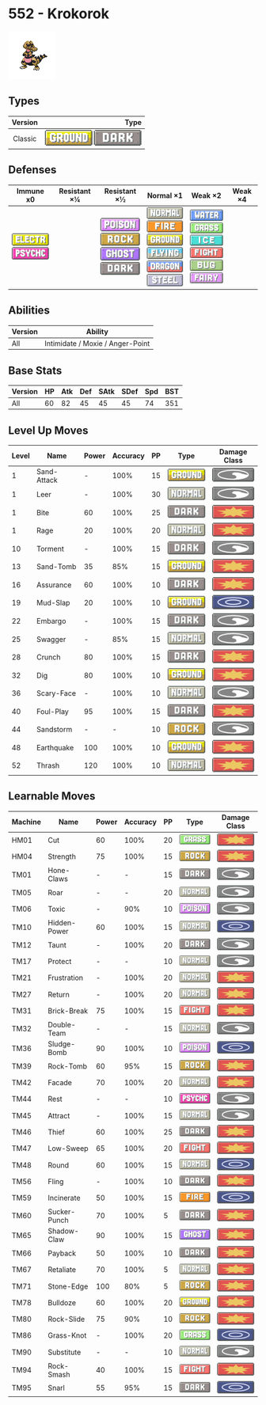# 552 - Krokorok

![krokorok](../img/pokemon/552.png)

## Types

| Version | Type                                                              |
| :-----: | ----------------------------------------------------------------: |
| Classic | ![ground](../img/types/ground.png) ![dark](../img/types/dark.png) |

## Defenses

| Immune x0                                                                       | Resistant ×¼ | Resistant ×½                                                                                                                                  | Normal ×1                                                                                                                                                                                                                       | Weak ×2                                                                                                                                                                                                                 | Weak ×4 |
| ------------------------------------------------------------------------------- | ------------ | --------------------------------------------------------------------------------------------------------------------------------------------- | ------------------------------------------------------------------------------------------------------------------------------------------------------------------------------------------------------------------------------- | ----------------------------------------------------------------------------------------------------------------------------------------------------------------------------------------------------------------------- | ------- |
| ![electric](../img/types/electric.png)<br/>![psychic](../img/types/psychic.png) |              | ![poison](../img/types/poison.png)<br/>![rock](../img/types/rock.png)<br/>![ghost](../img/types/ghost.png)<br/>![dark](../img/types/dark.png) | ![normal](../img/types/normal.png)<br/>![fire](../img/types/fire.png)<br/>![ground](../img/types/ground.png)<br/>![flying](../img/types/flying.png)<br/>![dragon](../img/types/dragon.png)<br/>![steel](../img/types/steel.png) | ![water](../img/types/water.png)<br/>![grass](../img/types/grass.png)<br/>![ice](../img/types/ice.png)<br/>![fighting](../img/types/fighting.png)<br/>![bug](../img/types/bug.png)<br/>![fairy](../img/types/fairy.png) |         |

## Abilities

| Version | Ability                          |
| ------- | -------------------------------- |
| All     | Intimidate / Moxie / Anger-Point |

## Base Stats

| Version | HP | Atk | Def | SAtk | SDef | Spd | BST |
| ------- | -- | --- | --- | ---- | ---- | --- | --- |
| All     | 60 | 82  | 45  | 45   | 45   | 74  | 351 |

## Level Up Moves

| Level | Name        | Power | Accuracy | PP | Type                               | Damage Class                           |
| ----- | ----------- | ----- | -------- | -- | ---------------------------------- | -------------------------------------- |
| 1     | Sand-Attack | -     | 100%     | 15 | ![ground](../img/types/ground.png) | ![status](../img/types/status.png)     |
| 1     | Leer        | -     | 100%     | 30 | ![normal](../img/types/normal.png) | ![status](../img/types/status.png)     |
| 1     | Bite        | 60    | 100%     | 25 | ![dark](../img/types/dark.png)     | ![physical](../img/types/physical.png) |
| 1     | Rage        | 20    | 100%     | 20 | ![normal](../img/types/normal.png) | ![physical](../img/types/physical.png) |
| 10    | Torment     | -     | 100%     | 15 | ![dark](../img/types/dark.png)     | ![status](../img/types/status.png)     |
| 13    | Sand-Tomb   | 35    | 85%      | 15 | ![ground](../img/types/ground.png) | ![physical](../img/types/physical.png) |
| 16    | Assurance   | 60    | 100%     | 10 | ![dark](../img/types/dark.png)     | ![physical](../img/types/physical.png) |
| 19    | Mud-Slap    | 20    | 100%     | 10 | ![ground](../img/types/ground.png) | ![special](../img/types/special.png)   |
| 22    | Embargo     | -     | 100%     | 15 | ![dark](../img/types/dark.png)     | ![status](../img/types/status.png)     |
| 25    | Swagger     | -     | 85%      | 15 | ![normal](../img/types/normal.png) | ![status](../img/types/status.png)     |
| 28    | Crunch      | 80    | 100%     | 15 | ![dark](../img/types/dark.png)     | ![physical](../img/types/physical.png) |
| 32    | Dig         | 80    | 100%     | 10 | ![ground](../img/types/ground.png) | ![physical](../img/types/physical.png) |
| 36    | Scary-Face  | -     | 100%     | 10 | ![normal](../img/types/normal.png) | ![status](../img/types/status.png)     |
| 40    | Foul-Play   | 95    | 100%     | 15 | ![dark](../img/types/dark.png)     | ![physical](../img/types/physical.png) |
| 44    | Sandstorm   | -     | -        | 10 | ![rock](../img/types/rock.png)     | ![status](../img/types/status.png)     |
| 48    | Earthquake  | 100   | 100%     | 10 | ![ground](../img/types/ground.png) | ![physical](../img/types/physical.png) |
| 52    | Thrash      | 120   | 100%     | 10 | ![normal](../img/types/normal.png) | ![physical](../img/types/physical.png) |

## Learnable Moves

| Machine | Name         | Power | Accuracy | PP | Type                                   | Damage Class                           |
| ------- | ------------ | ----- | -------- | -- | -------------------------------------- | -------------------------------------- |
| HM01    | Cut          | 60    | 100%     | 20 | ![grass](../img/types/grass.png)       | ![physical](../img/types/physical.png) |
| HM04    | Strength     | 75    | 100%     | 15 | ![rock](../img/types/rock.png)         | ![physical](../img/types/physical.png) |
| TM01    | Hone-Claws   | -     | -        | 15 | ![dark](../img/types/dark.png)         | ![status](../img/types/status.png)     |
| TM05    | Roar         | -     | -        | 20 | ![normal](../img/types/normal.png)     | ![status](../img/types/status.png)     |
| TM06    | Toxic        | -     | 90%      | 10 | ![poison](../img/types/poison.png)     | ![status](../img/types/status.png)     |
| TM10    | Hidden-Power | 60    | 100%     | 15 | ![normal](../img/types/normal.png)     | ![special](../img/types/special.png)   |
| TM12    | Taunt        | -     | 100%     | 20 | ![dark](../img/types/dark.png)         | ![status](../img/types/status.png)     |
| TM17    | Protect      | -     | -        | 10 | ![normal](../img/types/normal.png)     | ![status](../img/types/status.png)     |
| TM21    | Frustration  | -     | 100%     | 20 | ![normal](../img/types/normal.png)     | ![physical](../img/types/physical.png) |
| TM27    | Return       | -     | 100%     | 20 | ![normal](../img/types/normal.png)     | ![physical](../img/types/physical.png) |
| TM31    | Brick-Break  | 75    | 100%     | 15 | ![fighting](../img/types/fighting.png) | ![physical](../img/types/physical.png) |
| TM32    | Double-Team  | -     | -        | 15 | ![normal](../img/types/normal.png)     | ![status](../img/types/status.png)     |
| TM36    | Sludge-Bomb  | 90    | 100%     | 10 | ![poison](../img/types/poison.png)     | ![special](../img/types/special.png)   |
| TM39    | Rock-Tomb    | 60    | 95%      | 15 | ![rock](../img/types/rock.png)         | ![physical](../img/types/physical.png) |
| TM42    | Facade       | 70    | 100%     | 20 | ![normal](../img/types/normal.png)     | ![physical](../img/types/physical.png) |
| TM44    | Rest         | -     | -        | 10 | ![psychic](../img/types/psychic.png)   | ![status](../img/types/status.png)     |
| TM45    | Attract      | -     | 100%     | 15 | ![normal](../img/types/normal.png)     | ![status](../img/types/status.png)     |
| TM46    | Thief        | 60    | 100%     | 25 | ![dark](../img/types/dark.png)         | ![physical](../img/types/physical.png) |
| TM47    | Low-Sweep    | 65    | 100%     | 20 | ![fighting](../img/types/fighting.png) | ![physical](../img/types/physical.png) |
| TM48    | Round        | 60    | 100%     | 15 | ![normal](../img/types/normal.png)     | ![special](../img/types/special.png)   |
| TM56    | Fling        | -     | 100%     | 10 | ![dark](../img/types/dark.png)         | ![physical](../img/types/physical.png) |
| TM59    | Incinerate   | 50    | 100%     | 15 | ![fire](../img/types/fire.png)         | ![special](../img/types/special.png)   |
| TM60    | Sucker-Punch | 70    | 100%     | 5  | ![dark](../img/types/dark.png)         | ![physical](../img/types/physical.png) |
| TM65    | Shadow-Claw  | 90    | 100%     | 15 | ![ghost](../img/types/ghost.png)       | ![physical](../img/types/physical.png) |
| TM66    | Payback      | 50    | 100%     | 10 | ![dark](../img/types/dark.png)         | ![physical](../img/types/physical.png) |
| TM67    | Retaliate    | 70    | 100%     | 5  | ![normal](../img/types/normal.png)     | ![physical](../img/types/physical.png) |
| TM71    | Stone-Edge   | 100   | 80%      | 5  | ![rock](../img/types/rock.png)         | ![physical](../img/types/physical.png) |
| TM78    | Bulldoze     | 60    | 100%     | 20 | ![ground](../img/types/ground.png)     | ![physical](../img/types/physical.png) |
| TM80    | Rock-Slide   | 75    | 90%      | 10 | ![rock](../img/types/rock.png)         | ![physical](../img/types/physical.png) |
| TM86    | Grass-Knot   | -     | 100%     | 20 | ![grass](../img/types/grass.png)       | ![special](../img/types/special.png)   |
| TM90    | Substitute   | -     | -        | 10 | ![normal](../img/types/normal.png)     | ![status](../img/types/status.png)     |
| TM94    | Rock-Smash   | 40    | 100%     | 15 | ![fighting](../img/types/fighting.png) | ![physical](../img/types/physical.png) |
| TM95    | Snarl        | 55    | 95%      | 15 | ![dark](../img/types/dark.png)         | ![special](../img/types/special.png)   |